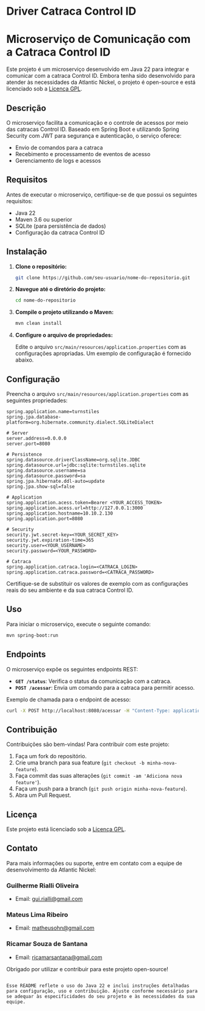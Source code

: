 # Driver Catraca Control ID

# Microserviço de Comunicação com a Catraca Control ID

Este projeto é um microserviço desenvolvido em Java 22 para integrar e comunicar com a catraca Control ID. Embora tenha sido desenvolvido para atender às necessidades da Atlantic Nickel, o projeto é open-source e está licenciado sob a [Licença GPL](LICENSE).

## Descrição

O microserviço facilita a comunicação e o controle de acessos por meio das catracas Control ID. Baseado em Spring Boot e utilizando Spring Security com JWT para segurança e autenticação, o serviço oferece:

- Envio de comandos para a catraca
- Recebimento e processamento de eventos de acesso
- Gerenciamento de logs e acessos

## Requisitos

Antes de executar o microserviço, certifique-se de que possui os seguintes requisitos:

- Java 22
- Maven 3.6 ou superior
- SQLite (para persistência de dados)
- Configuração da catraca Control ID

## Instalação

1. **Clone o repositório:**

    ```bash
    git clone https://github.com/seu-usuario/nome-do-repositorio.git
    ```

2. **Navegue até o diretório do projeto:**

    ```bash
    cd nome-do-repositorio
    ```

3. **Compile o projeto utilizando o Maven:**

    ```bash
    mvn clean install
    ```

4. **Configure o arquivo de propriedades:**

    Edite o arquivo `src/main/resources/application.properties` com as configurações apropriadas. Um exemplo de configuração é fornecido abaixo.

## Configuração

Preencha o arquivo `src/main/resources/application.properties` com as seguintes propriedades:

```properties
spring.application.name=turnstiles
spring.jpa.database-platform=org.hibernate.community.dialect.SQLiteDialect

# Server
server.address=0.0.0.0
server.port=8080

# Persistence
spring.datasource.driverClassName=org.sqlite.JDBC
spring.datasource.url=jdbc:sqlite:turnstiles.sqlite
spring.datasource.username=sa
spring.datasource.password=sa
spring.jpa.hibernate.ddl-auto=update
spring.jpa.show-sql=false

# Application
spring.application.acess.token=Bearer <YOUR_ACCESS_TOKEN>
spring.application.acess.url=http://127.0.0.1:3000
spring.application.hostname=10.10.2.130
spring.application.port=8080

# Security
security.jwt.secret-key=<YOUR_SECRET_KEY>
security.jwt.expiration-time=365
security.user=<YOUR_USERNAME>
security.password=<YOUR_PASSWORD>

# Catraca
spring.application.catraca.login=<CATRACA_LOGIN>
spring.application.catraca.password=<CATRACA_PASSWORD>
```

Certifique-se de substituir os valores de exemplo com as configurações reais do seu ambiente e da sua catraca Control ID.

## Uso

Para iniciar o microserviço, execute o seguinte comando:

```bash
mvn spring-boot:run
```

## Endpoints

O microserviço expõe os seguintes endpoints REST:

- **`GET /status`**: Verifica o status da comunicação com a catraca.
- **`POST /acessar`**: Envia um comando para a catraca para permitir acesso.

Exemplo de chamada para o endpoint de acesso:

```bash
curl -X POST http://localhost:8080/acessar -H "Content-Type: application/json" -d '{"usuarioId": "12345"}'
```

## Contribuição

Contribuições são bem-vindas! Para contribuir com este projeto:

1. Faça um fork do repositório.
2. Crie uma branch para sua feature (`git checkout -b minha-nova-feature`).
3. Faça commit das suas alterações (`git commit -am 'Adiciona nova feature'`).
4. Faça um push para a branch (`git push origin minha-nova-feature`).
5. Abra um Pull Request.

## Licença

Este projeto está licenciado sob a [Licença GPL](LICENSE).

## Contato

Para mais informações ou suporte, entre em contato com a equipe de desenvolvimento da Atlantic Nickel:

### Guilherme Rialli Oliveira 
- Email: gui.rialli@gmail.com
### Mateus Lima Ribeiro
- Email: matheusohn@gmail.com
### Ricamar Souza de Santana
- Email: ricamarsantana@gmail.com

Obrigado por utilizar e contribuir para este projeto open-source!

```

Esse README reflete o uso do Java 22 e inclui instruções detalhadas para configuração, uso e contribuição. Ajuste conforme necessário para se adequar às especificidades do seu projeto e às necessidades da sua equipe.
